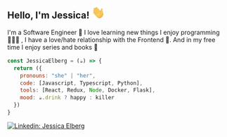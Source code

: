 <h2> Hello, I'm Jessica! <img src="https://raw.githubusercontent.com/ABSphreak/ABSphreak/master/gifs/Hi.gif" width="30px"></h2>
I'm a Software Engineer 👾 
I love learning new things 
I enjoy programming 👩🏻‍💻 , I have a love/hate relationship with the Frontend 💞. And in my free time I enjoy series and books 📖

```javascript
const JessicaElberg = (☕︎) => {
  return ({
    pronouns: "she" | "her",
    code: [Javascript, Typescript, Python],
    tools: [React, Redux, Node, Docker, Flask],
    mood: ☕︎.drink ? happy : killer
  })
}
```

[![Linkedin: Jessica Elberg](https://img.shields.io/badge/-JessicaElberg-blue?style=flatsquare&logo=Linkedin&logoColor=white&link=https://www.linkedin.com/in/jessica-elberg-224b6714b/)](https://www.linkedin.com/in/jessica-elberg-224b6714b/)
